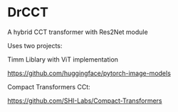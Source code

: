 # DrCCT
A hybrid CCT transformer with Res2Net module

Uses two projects:

Timm Liblary with ViT implementation

https://github.com/huggingface/pytorch-image-models

Compact Transformers CCt:

https://github.com/SHI-Labs/Compact-Transformers
